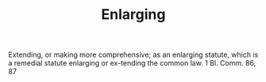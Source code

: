 ---
title: Enlarging
letter: E
permalink: "/definitions/bld-enlarging.html"
body: Extending, or making more comprehensive; as an enlarging statute, which is a
  remedial statute enlarging or ex-tending the common law. 1 Bl. Comm. 86, 87
published_at: '2018-07-07'
source: Black's Law Dictionary 2nd Ed (1910)
layout: post
---